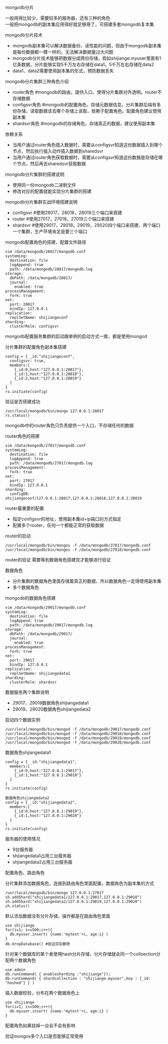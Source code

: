 mongodb分片

一般用得比较少，需要较多的服务器，还有三种的角色  
一般把mongodb的副本集应用得好就足够用了，可搭建多套mongodb复本集

mongodb分片技术
- mongodb副本集可以解决数据备份、读性能的问题，但由于mongodb副本集是每份数据都一模一样的，无法解决数据量过大问题
- mongodb分片技术能够把数据分成两份存储，假如shijiange.myuser里面有1亿条数据，分片能够实现5千万左右存储在data1，5千万左右存储在data2
- data1、data2需要使用副本集的形式，预防数据丢失

mongodb分片集群三种角色介绍
- router角色 #mongodb的路由，提供入口，使得分片集群对外透明。router不存储数据
- configsvr角色 #mongodb的配置角色，存储元数据信息。分片集群后端有多份存储，读取数据该去哪个存储上读取，依赖于配置角色。配置角色建议使用副本集
- shardsvr角色 #mongodb的存储角色，存储真正的数据，建议使用副本集

依赖关系
- 当用户通过router角色插入数据时，需要从configsvr知道这份数据插入到哪个节点，然后执行插入动作插入数据到sharedsvr
- 当用户通过router角色获取数据时，需要从configsvr知道这份数据是存储在哪个节点，然后再去sharedsvr获取数据

mongodb分片集群的搭建说明
- 使用同一份mongodb二进制文件
- 修改对应的配置就能实现分片集群的搭建

mongodb分片集群实战环境搭建说明
- configsvr #使用28017，28018，28019三个端口来搭建
- router #使用27017，27018，27019三个端口来搭建
- shardsvr #使用29017，29018，29019，29020四个端口来搭建，两个端口一个集群，生产环境肯定是要三个端口

mongodb配置角色的搭建，配置文件路径
```
vim /data/mongodb/28017/mongodb.conf
systemLog:
  destination: file
  logAppend: true
  path: /data/mongodb/28017/mongodb.log
storage:
  dbPath: /data/mongodb/28017/
  journal:
    enabled: true
processManagement:
  fork: true
net:
  port: 28017
  bindIp: 127.0.0.1
replication:
  replSetName: shijiangeconf
sharding:
  clusterRole: configsvr
```
mongodb配置服务集群的启动跟单例的启动方式一致，都是使用mongod

分片集群的配置角色副本集搭建
```
config = { _id:"shijiangeconf", 
  configsvr: true,
  members:[
    {_id:0,host:"127.0.0.1:28017"},
    {_id:1,host:"127.0.0.1:28018"},
    {_id:2,host:"127.0.0.1:28019"}
  ]
}
rs.initiate(config)
```

验证是否搭建成功
```
/usr/local/mongodb/bin/mongo 127.0.0.1:28017
rs.status()
```

mongodb中的router角色只负责提供一个入口，不存储任何的数据

router角色的搭建
```
vim /data/mongodb/27017/mongodb.conf
systemLog:
  destination: file
  logAppend: true
  path: /data/mongodb/27017/mongodb.log
processManagement:
  fork: true
net:
  port: 27017
  bindIp: 127.0.0.1
sharding:
  configDB: shijiangeconf/127.0.0.1:28017,127.0.0.1:28018,127.0.0.1:28019
```

router最重要的配置
- 指定configsvr的地址，使用副本集id+ip端口的方式指定
- 配置多个router，任何一个都能正常的获取数据

router的启动
```
/usr/local/mongodb/bin/mongos -f /data/mongodb/27017/mongodb.conf
/usr/local/mongodb/bin/mongos -f /data/mongodb/27018/mongodb.conf
```

router的验证
需要等到数据角色搭建完才能够进行验证



数据角色
- 分片集群的数据角色里面存储着真正的数据，所以数据角色一定得使用副本集
- 多个数据角色

mongodb的数据角色搭建
```
vim /data/mongodb/29017/mongodb.conf
systemLog:
  destination: file
  logAppend: true
  path: /data/mongodb/29017/mongodb.log
storage:
  dbPath: /data/mongodb/29017/
  journal:
    enabled: true
processManagement:
  fork: true
net:
  port: 29017
  bindIp: 127.0.0.1
replication:
  replSetName: shijiangedata1
sharding:
  clusterRole: shardsvr
```

数据服务两个集群说明
- 29017、29018数据角色shijiangedata1
- 29019、29020数据角色shijiangedata2

启动四个数据实例
```
/usr/local/mongodb/bin/mongod -f /data/mongodb/29017/mongodb.conf
/usr/local/mongodb/bin/mongod -f /data/mongodb/29018/mongodb.conf
/usr/local/mongodb/bin/mongod -f /data/mongodb/29019/mongodb.conf
/usr/local/mongodb/bin/mongod -f /data/mongodb/29020/mongodb.conf
```

数据角色shjiangedata1
```
config = { _id:"shijiangedata1", 
  members:[
    {_id:0,host:"127.0.0.1:29017"},
    {_id:1,host:"127.0.0.1:29018"}
  ]
}
rs.initiate(config)

数据角色shjiangedata2
config = { _id:"shijiangedata2", 
  members:[
    {_id:0,host:"127.0.0.1:29019"},
    {_id:1,host:"127.0.0.1:29020"}
  ]
}
rs.initiate(config)
```

服务器的使用情况
- 9台服务器
- shjiangedata1占用三台服务器
- shjiangedata2占用三台服务器

配置角色、路由角色

分片集群添加数据角色，连接到路由角色里面配置，数据角色为副本集的方式
```
/usr/local/mongodb/bin/mongo 127.0.0.1:27017
sh.addShard("shijiangedata1/127.0.0.1:29017,127.0.0.1:29018")
sh.addShard("shijiangedata2/127.0.0.1:29019,127.0.0.1:29020")
sh.status()
```

默认添加数据没有分片存储，操作都是在路由角色里面
```
use shijiange
for(i=1; i<=500;i++){
  db.myuser.insert( {name:'mytest'+i, age:i} )
}
db.dropDatabase() #验证完后删除
```

针对某个数据库的某个表使用hash分片存储，分片存储就会同一个colloection分配两个数据角色
```
use admin
db.runCommand( { enablesharding :"shijiange"});
db.runCommand( { shardcollection : "shijiange.myuser",key : {_id: "hashed"} } )
```

插入数据校验，分布在两个数据角色上
```
use shijiange
for(i=1; i<=500;i++){
  db.myuser.insert( {name:'mytest'+i, age:i} )
}
```
配置角色如果挂掉一台会不会有影响

验证mongos多个入口是否能够正常使用

